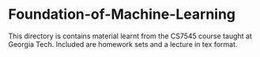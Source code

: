 # Foundation-of-Machine-Learning
This directory is contains material learnt from the CS7545 course taught at Georgia Tech.
Included are homework sets and a lecture in tex format.
